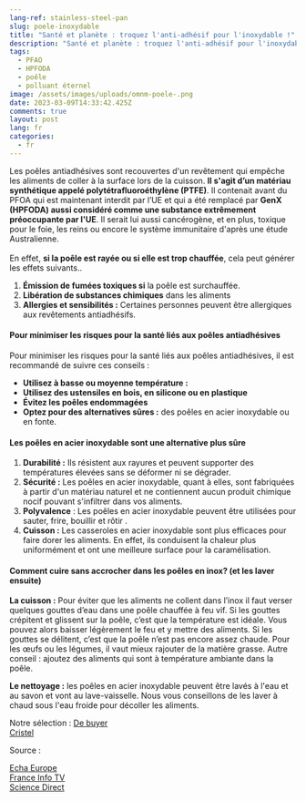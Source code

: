 ```yaml
---
lang-ref: stainless-steel-pan
slug: poele-inoxydable
title: "Santé et planète : troquez l'anti-adhésif pour l'inoxydable !"
description: "Santé et planète : troquez l'anti-adhésif pour l'inoxydable !"
tags:
  - PFAO
  - HPFODA
  - poêle
  - polluant éternel
image: /assets/images/uploads/omnm-poele-.png
date: 2023-03-09T14:33:42.425Z
comments: true
layout: post
lang: fr
categories:
  - fr
---
```

Les poêles antiadhésives sont recouvertes d'un revêtement qui empêche les aliments de coller à la surface lors de la cuisson. **Il s'agit d’un matériau synthétique appelé polytétrafluoroéthylène (PTFE)**. Il contenait avant du PFOA qui est maintenant interdit par l’UE et qui a été remplacé par **GenX (HPFODA) aussi considéré comme une substance extrêmement préoccupante par l'UE**. Il serait lui aussi cancérogène, et en plus, toxique pour le foie, les reins ou encore le système immunitaire d'après une étude Australienne.\
\
En effet, **si la poêle est rayée ou si elle est trop chauffée**, cela peut générer les effets suivants..

1. **Émission de fumées toxiques si** la poêle est surchauffée. 
2. **Libération de substances chimiques**  dans les aliments 
3. **Allergies et sensibilités :** Certaines personnes peuvent être allergiques aux revêtements antiadhésifs.

#### Pour minimiser les risques pour la santé liés aux poêles antiadhésives

Pour minimiser les risques pour la santé liés aux poêles antiadhésives, il est recommandé de suivre ces conseils :

* **Utilisez à basse ou moyenne température :** 
* **Utilisez des ustensiles en bois, en silicone ou en plastique** 
* **Évitez les poêles endommagées** 
* **Optez pour des alternatives sûres :**  des poêles en acier inoxydable ou en fonte.

#### Les poêles en acier inoxydable sont une alternative plus sûre

1. **Durabilité :**  Ils résistent aux rayures et peuvent supporter des températures élevées sans se déformer ni se dégrader. 
2. **Sécurité :** Les poêles en acier inoxydable, quant à elles, sont fabriquées à partir d'un matériau naturel et ne contiennent aucun produit chimique nocif pouvant s'infiltrer dans vos aliments. 
3. **Polyvalence** : Les poêles en acier inoxydable peuvent être utilisées pour  sauter, frire, bouillir et rôtir .                                                                 
4. **Cuisson :** Les casseroles en acier inoxydable sont plus efficaces pour faire dorer les aliments. En effet, ils conduisent la chaleur plus uniformément et ont une meilleure surface pour la caramélisation. 

#### C﻿omment cuire sans accrocher dans les poêles en inox? (et les laver ensuite)

**L﻿a cuisson :** Pour éviter que les aliments ne collent dans l’inox il faut verser quelques gouttes d’eau dans une poêle chauffée à feu vif. Si les gouttes crépitent et glissent sur la poêle, c’est que la température est idéale. Vous pouvez alors baisser légèrement le feu et y mettre des aliments. Si les gouttes se délitent, c’est que la poêle n’est pas encore assez chaude. Pour les œufs ou les légumes, il vaut mieux rajouter de la matière grasse. Autre conseil : ajoutez des aliments qui sont à température ambiante dans la poêle. 

**Le nettoyage :** les poêles en acier inoxydable peuvent être lavés à l'eau et au savon et vont au lave-vaisselle. Nous vous conseillons de les laver à chaud sous l'eau froide pour décoller les aliments. 

N﻿otre sélection :
[D﻿e buyer](https://www.debuyer.com/fr/353-batteries-de-cuisine)\
[Cristel](https://www.cristel.com/fr/produits/poele-haute-inox-mutine-amovible)

Source : 

[E﻿cha Europe](https://echa.europa.eu/fr/hot-topics/perfluoroalkyl-chemicals-pfas)\
[F﻿rance Info TV](https://www.francetvinfo.fr/replay-radio/c-est-ma-sante/les-risques-cancerogenes-du-teflon-pointes-du-doigt-par-des-universitaires-australiens_5432443.html)\
[S﻿cience Direct](https://www.sciencedirect.com/science/article/abs/pii/S004896972205392X?via%3Dihub)